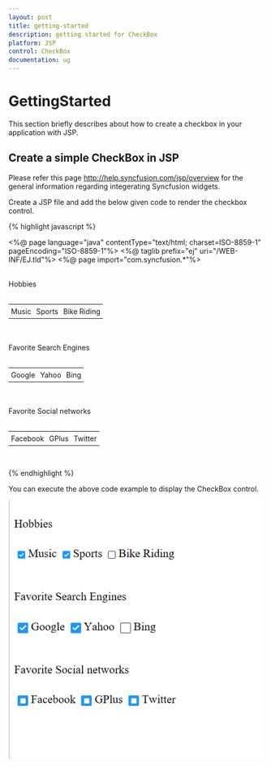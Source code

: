 ```yaml
---
layout: post
title: getting-started
description: getting started for CheckBox
platform: JSP
control: CheckBox
documentation: ug
---
```


# GettingStarted

This section briefly describes about how to create a checkbox in your application with JSP.

## Create a simple CheckBox in JSP

Please refer this page http://help.syncfusion.com/jsp/overview for the general information regarding integerating Syncfusion widgets.

Create a JSP file and add the below given code to render the checkbox control. 

{% highlight javascript %}

<%@ page language="java" contentType="text/html; charset=ISO-8859-1"
   pageEncoding="ISO-8859-1"%>
<%@ taglib prefix="ej" uri="/WEB-INF/EJ.tld"%>
<%@ page import="com.syncfusion.*"%>
<!DOCTYPE html PUBLIC "-//W3C//DTD HTML 4.01 Transitional//EN" "http://www.w3.org/TR/html4/loose.dtd">
<html>
<head>
<meta http-equiv="Content-Type" content="text/html; charset=ISO-8859-1">
<script type="text/javascript" src="Scripts/jquery-3.1.1.min.js"></script>
<link href="Content/ejthemes/material/ej.web.all.min.css" rel="stylesheet" />
<script type="text/javascript" src="Scripts/ej.web.all.min.js"></script>
<title>Check Box</title>
<style>
  td {
            padding: 5px;
        }
</style>
</head>
<body>
<div  >
<div>
<div>
<br /> Hobbies <br /> <br />
<table>
<tr>
<td>
<ej:checkBox id="check1" checked="true" size="small"></ej:checkBox>
<label for="check1">Music</label></td>
<td colspan="2" >
<ej:checkBox id="Checkbox3" checked="true" size="small" ></ej:checkBox>
<label for="Checkbox3" >Sports</label></td>
<td colspan="2">
<ej:checkBox id="Checkbox4" size="small" ></ej:checkBox>
<label for="Checkbox4" >Bike Riding</label></td></tr></table>
<br /> <br /> Favorite Search Engines <br /> <br />
<table>
<tr>
<td> <ej:checkBox id="Checkbox1" checked="true" size="medium"></ej:checkBox>
<label for="Checkbox1" >Google</label></td>
<td colspan="2"> <ej:checkBox id="Checkbox5"  checked="true" size="medium"></ej:checkBox>
<label for="Checkbox5" >Yahoo</label></td>
<td colspan="2" > <ej:checkBox id="Checkbox6" size="medium" ></ej:checkBox>
<label for="Checkbox6" >Bing</label></td>
</tr>
</table>
<br /> <br /> Favorite Social networks <br /> <br />
<table>
<tr>
<td >
<ej:checkBox id="Checkbox2" enableTriState="true" size="medium" checkState="indeterminate"></ej:checkBox>
<label for="Checkbox2" >Facebook</label></td>
<td colspan="2">
<ej:checkBox id="Checkbox7" enableTriState="true" size="medium" checkState="indeterminate"></ej:checkBox>
<label for="Checkbox7" >GPlus</label></td>
<td colspan="2">
<ej:checkBox id="Checkbox8" enableTriState="true" size="medium" checkState="indeterminate"></ej:checkBox>
<label for="Checkbox8" >Twitter</label></td>
</tr>
</table>
<br />
</div>
</body>
</html>


{% endhighlight %}

You can execute the above code example to display the CheckBox control.

![](getting-started_images/Checkbox.png) 
